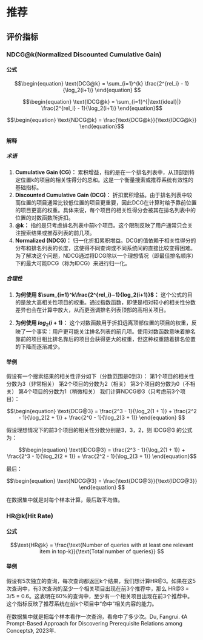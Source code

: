 # 推荐

## 评价指标

### NDCG@k(Normalized Discounted Cumulative Gain)

#### 公式

$$\begin{equation}
\text{DCG@k} = \sum_{i=1}^{k} \frac{2^{rel_i} - 1}{\log_2(i+1)}
\end{equation}
$$

$$\begin{equation}
\text{IDCG@k} = \sum_{i=1}^{|\text{ideal}|} \frac{2^{rel_i} - 1}{\log_2(i+1)}
\end{equation}$$

$$\begin{equation}
\text{NDCG@k} = \frac{\text{DCG@k}}{\text{IDCG@k}}
\end{equation}$$

#### 解释

##### 术语

1. **Cumulative Gain (CG)：** 累积增益，指的是在一个排名列表中，从顶部到特定位置k的项目的相关性得分的总和。这是一个衡量搜索或推荐系统有效性的基础指标。
2. **Discounted Cumulative Gain (DCG)：** 折扣累积增益。由于排名列表中较高位置的项目通常比较低位置的项目更重要，因此DCG在计算时给予靠前位置的项目更高的权重。具体来说，每个项目的相关性得分会被其在排名列表中的位置的对数函数所折扣。
3. **@k：** 指的是只考虑排名列表中前k个项目。这个限制反映了用户通常只会关注搜索结果或推荐列表的前几项。
4. **Normalized (NDCG)：** 归一化折扣累积增益。DCG的值依赖于相关性得分的分布和排名列表的长度，这使得不同查询或不同系统间的直接比较变得困难。为了解决这个问题，NDCG通过将DCG除以一个理想情况（即最佳排名顺序）下的最大可能DCG（称为IDCG）来进行归一化。

##### 合理性

1. **为何使用 $\sum_{i=1}^k\frac{2^{rel_i}−1}{log_2(i+1)}$：** 这个公式的目的是放大高相关性项目的权重。通过指数函数，即使是相对较小的相关性分数差异也会在计算中放大，从而更强调排名列表顶部的高相关项目。

2. **为何使用 $log⁡_2(i+1)$：** 这个对数函数用于折扣远离顶部位置的项目的权重，反映了一个事实：用户更可能关注排名列表的前几项。使用对数函数意味着排名靠前的项目相比排名靠后的项目会获得更大的权重，但这种权重随着排名位置的下降而逐渐减少。
    

#### 举例

假设有一个搜索结果的相关性评分如下（分数范围是0到3）： 第1个项目的相关性分数为3（非常相关） 第2个项目的分数为2（相关） 第3个项目的分数为0（不相关） 第4个项目的分数为1（稍微相关） 我们计算NDCG@3（只考虑前3个项目）：

$$\begin{equation}
\text{DCG@3} = \frac{2^3 - 1}{\log_2(1 + 1)} + \frac{2^2 - 1}{\log_2(2 + 1)} + \frac{2^0 - 1}{\log_2(3 + 1)}
\end{equation}
$$

假设理想情况下的前3个项目的相关性分数分别是3，3，2，则 IDCG@3 的公式为：  

$$\begin{equation}
\text{IDCG@3} = \frac{2^3 - 1}{\log_2(1 + 1)} + \frac{2^3 - 1}{\log_2(2 + 1)} + \frac{2^2 - 1}{\log_2(3 + 1)}
\end{equation}$$

最后：

$$\begin{equation}
\text{NDCG@3} = \frac{\text{DCG@3}}{\text{IDCG@3}}
\end{equation}
$$

在数据集中就是对每个样本计算，最后取平均值。

### HR@k(Hit Rate)

#### 公式

$$\text{HR@k} = \frac{\text{Number of queries with at least one relevant item in top-k}}{\text{Total number of queries}}
$$

#### 举例

假设有5次独立的查询，每次查询都返回k个结果，我们想计算HR@3。如果在这5次查询中，有3次查询的至少一个相关项目出现在前3个推荐中，那么 HR@3 = 3/5 = 0.6。这表明在60%的查询中，至少有一个相关项目出现在前3个推荐中。这个指标反映了推荐系统在前k个项目中“命中”相关内容的能力。

在数据集中就是把每个样本看作一次查询，看命中了多少次。Du, Fangrui. 《A Prompt-Based Approach for Discovering Prerequisite Relations among Concepts》, 2023年.